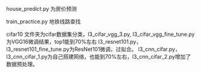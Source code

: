 house_predict.py 为房价预测

train_practice.py 地铁线路查找


cifar10 文件夹为cifar数据集分类，l3_cifar_vgg_3.py, l3_cifar_vgg_fine_tune.py为VGG16微调结果，top1能到70%左右
        l3_resnet101.py， l3_resnet101_fine_tune.py为ResNet101微调，过拟合。
        l3_cnn_cifar.py，l3_cnn_cifar_1.py为自己搭建网络，也能到70%左右，l3_cnn_cifar_2.py增加了数据预处理。
